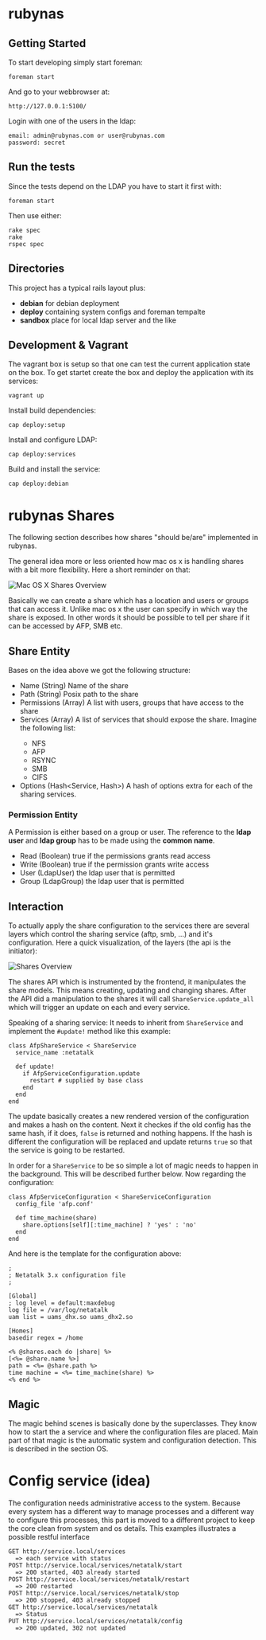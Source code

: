 # rubynas

## Getting Started

To start developing simply start foreman:

    foreman start

And go to your webbrowser at: 

    http://127.0.0.1:5100/

Login with one of the users in the ldap:

    email: admin@rubynas.com or user@rubynas.com
    password: secret

## Run the tests

Since the tests depend on the LDAP you have to start it first with:

    foreman start

Then use either:

    rake spec
    rake
    rspec spec

## Directories

This project has a typical rails layout plus:

* **debian** for debian deployment
* **deploy** containing system configs and foreman tempalte
* **sandbox** place for local ldap server and the like

## Development & Vagrant

The vagrant box is setup so that one can test the current application state on the box. To get startet create the box and deploy the application with its services:

    vagrant up

Install build dependencies:

    cap deploy:setup

Install and configure LDAP:

    cap deploy:services

Build and install the service:

    cap deploy:debian

# rubynas Shares

The following section describes how shares "should be/are" implemented in rubynas.

The general idea more or less oriented how mac os x is handling shares with a bit more flexibility. Here a short reminder on that:

![Mac OS X Shares Overview](doc/macosx_shares.png "Mac OS X")

Basically we can create a share which has a location and users or groups that can access it. Unlike mac os x the user can specify in which way the share is exposed. In other words it should be possible to tell per share if it can be accessed by AFP, SMB etc.

## Share Entity

Bases on the idea above we got the following structure:

* Name (String) Name of the share
* Path (String) Posix path to the share
* Permissions (Array<Permission>) A list with users, groups that have access to the share
* Services (Array<Service>) A list of services that should expose the share. Imagine the following list:
  * NFS
  * AFP
  * RSYNC
  * SMB
  * CIFS
* Options (Hash<Service, Hash>) A hash of options extra for each of the sharing services.
  
### Permission Entity

A Permission is either based on a group or user. The reference to the **ldap user** and **ldap group** has to be made using the **common name**.

* Read (Boolean) true if the permissions grants read access
* Write (Boolean) true if the permission grants write access
* User (LdapUser) the ldap user that is permitted
* Group (LdapGroup) the ldap user that is permitted

## Interaction

To actually apply the share configuration to the services there are several layers which control the sharing service (aftp, smb, ...) and it's configuration. Here a quick visualization, of the layers (the api is the initiator):

![Shares Overview](doc/shares_overview.png "rubynas shares")

The shares API which is instrumented by the frontend, it manipulates the share models. This means creating, updating and changing shares. After the API did a manipulation to the shares it will call `ShareService.update_all` which will trigger an update on each and every service.

Speaking of a sharing service: It needs to inherit from `ShareService` and implement the `#update!` method like this example:

    class AfpShareService < ShareService
      service_name :netatalk
  
      def update!
        if AfpServiceConfiguration.update
          restart # supplied by base class
        end
      end
    end

The update basically creates a new rendered version of the configuration and makes a hash on the content. Next it checkes if the old config has the same hash, if it does, `false` is returned and nothing happens. If the hash is different the configuration will be replaced and update returns `true` so that the service is going to be restarted.

In order for a `ShareService` to be so simple a lot of magic needs to happen in the background. This will be described further below. Now regarding the configuration:

    class AfpServiceConfiguration < ShareServiceConfiguration
      config_file 'afp.conf'
      
      def time_machine(share)
        share.options[self][:time_machine] ? 'yes' : 'no'
      end
    end
    
And here is the template for the configuration above:

    ;
    ; Netatalk 3.x configuration file
    ;

    [Global]
    ; log level = default:maxdebug
    log file = /var/log/netatalk
    uam list = uams_dhx.so uams_dhx2.so

    [Homes]
    basedir regex = /home
    
    <% @shares.each do |share| %>
    [<%= @share.name %>]
    path = <%= @share.path %>
    time machine = <%= time_machine(share) %>
    <% end %>

## Magic

The magic behind scenes is basically done by the superclasses. They know how to start the a service and where the configuration files are placed. Main part of that magic is the automatic system and configuration detection. This is described in the section OS.

# Config service (idea)

The configuration needs administrative access to the system. Because every system has a different way to manage processes and a different way to configure this processes, this part is moved to a different project to keep the core clean from system and os details. This examples illustrates a possible restful interface

    GET http://service.local/services
      => each service with status
    POST http://service.local/services/netatalk/start
      => 200 started, 403 already started
    POST http://service.local/services/netatalk/restart
      => 200 restarted
    POST http://service.local/services/netatalk/stop
      => 200 stopped, 403 already stopped
    GET http://service.local/services/netatalk
      => Status
    PUT http://service.local/services/netatalk/config
      => 200 updated, 302 not updated
